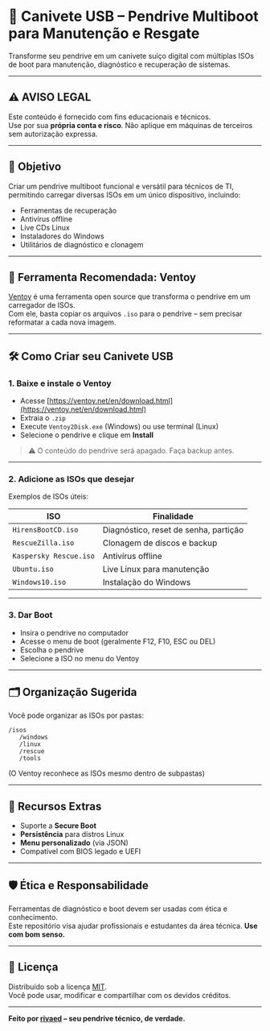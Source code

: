 
# 🧰 Canivete USB – Pendrive Multiboot para Manutenção e Resgate

Transforme seu pendrive em um canivete suíço digital com múltiplas ISOs de boot para manutenção, diagnóstico e recuperação de sistemas.

---

## ⚠️ AVISO LEGAL

Este conteúdo é fornecido com fins educacionais e técnicos.  
Use por sua **própria conta e risco**. Não aplique em máquinas de terceiros sem autorização expressa.

---

## 🎯 Objetivo

Criar um pendrive multiboot funcional e versátil para técnicos de TI, permitindo carregar diversas ISOs em um único dispositivo, incluindo:

- Ferramentas de recuperação
- Antivírus offline
- Live CDs Linux
- Instaladores do Windows
- Utilitários de diagnóstico e clonagem

---

## 🔧 Ferramenta Recomendada: **Ventoy**

[Ventoy](https://ventoy.net) é uma ferramenta open source que transforma o pendrive em um carregador de ISOs.  
Com ele, basta copiar os arquivos `.iso` para o pendrive – sem precisar reformatar a cada nova imagem.

---

## 🛠️ Como Criar seu Canivete USB

### 1. Baixe e instale o Ventoy

- Acesse [https://ventoy.net/en/download.html](https://ventoy.net/en/download.html)
- Extraia o `.zip`
- Execute `Ventoy2Disk.exe` (Windows) ou use terminal (Linux)
- Selecione o pendrive e clique em **Install**

> ⚠️ O conteúdo do pendrive será apagado. Faça backup antes.

---

### 2. Adicione as ISOs que desejar

Exemplos de ISOs úteis:

| ISO | Finalidade |
|-----|------------|
| `HirensBootCD.iso` | Diagnóstico, reset de senha, partição |
| `RescueZilla.iso` | Clonagem de discos e backup |
| `Kaspersky Rescue.iso` | Antivírus offline |
| `Ubuntu.iso` | Live Linux para manutenção |
| `Windows10.iso` | Instalação do Windows |

---

### 3. Dar Boot

- Insira o pendrive no computador
- Acesse o menu de boot (geralmente F12, F10, ESC ou DEL)
- Escolha o pendrive
- Selecione a ISO no menu do Ventoy

---

## 🗂️ Organização Sugerida

Você pode organizar as ISOs por pastas:

```
/isos
   /windows
   /linux
   /rescue
   /tools
```

(O Ventoy reconhece as ISOs mesmo dentro de subpastas)

---

## 🧪 Recursos Extras

- Suporte a **Secure Boot**
- **Persistência** para distros Linux
- **Menu personalizado** (via JSON)
- Compatível com BIOS legado e UEFI

---

## 🛡️ Ética e Responsabilidade

Ferramentas de diagnóstico e boot devem ser usadas com ética e conhecimento.  
Este repositório visa ajudar profissionais e estudantes da área técnica. **Use com bom senso.**

---

## 📝 Licença

Distribuído sob a licença [MIT](LICENSE).  
Você pode usar, modificar e compartilhar com os devidos créditos.

---

**Feito por [rivaed](https://github.com/rivaed) – seu pendrive técnico, de verdade.**

